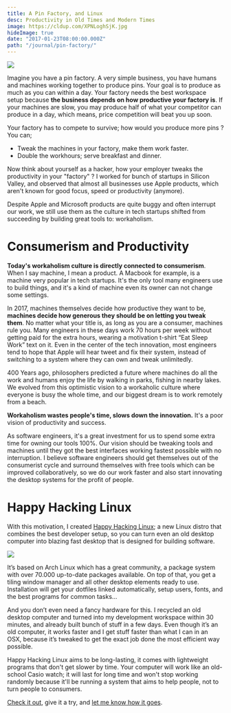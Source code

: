 ```yaml
---
title: A Pin Factory, and Linux
desc: Productivity in Old Times and Modern Times
image: https://cldup.com/XPNLoghSjK.jpg
hideImage: true
date: "2017-01-23T08:00:00.000Z"
path: "/journal/pin-factory/"
---
```


![](https://cldup.com/XPNLoghSjK.jpg)

Imagine you have a pin factory. A very simple business, you have humans and machines working together to produce pins.
Your goal is to produce as much as you can within a day. Your factory needs the best workspace setup because **the
business depends on how productive your factory is**. If your machines are slow, you may produce half of what your competitor can produce in a day,
which means, price competition will beat you up soon.

Your factory has to compete to survive; how would you produce more pins ? You can;

* Tweak the machines in your factory, make them work faster.
* Double the workhours; serve breakfast and dinner.

Now think about yourself as a hacker, how your employer tweaks the productivity in your "factory" ? I worked for bunch of startups in Silicon Valley,
and observed that almost all businesses use Apple products,
 which aren't known for good focus, speed or productivity (anymore).
 
 Despite Apple and Microsoft products are quite buggy and often interrupt our work, we still use
 them as the culture in tech startups shifted from succeeding by building great tools to: workaholism.

# Consumerism and Productivity

**Today's workaholism culture is directly connected to consumerism**. When I say machine, I mean a product. A Macbook for example, is a machine very popular in tech startups.
It's the only tool many engineers use to build things, and it's a kind of machine even its owner can not change some settings.

In 2017, machines themselves decide how productive they want to be, **machines decide how generous they should be on letting you tweak them**. No matter what your title is, as long as
you are a consumer, machines rule you. Many engineers in these days work 70 hours per week without getting paid for the extra hours, wearing a motivation
t-shirt “Eat Sleep Work” text on it. Even in the center of the tech innovation, most engineers tend to hope that Apple will hear tweet and fix their system,
instead of switching to a system where they can own and tweak unlimitedly.

400 Years ago, philosophers predicted a future where machines do all the work and humans enjoy the life by walking in parks, fishing in nearby lakes.
We evolved from this optimistic vision to a workaholic culture where everyone is busy the whole time, and our biggest dream is to work remotely
from a beach.

**Workaholism wastes people's time, slows down the innovation.** It's a poor vision of productivity and success.

As software engineers, it's a great investment for us to spend some extra time for owning our tools 100%. Our vision should be tweaking tools and machines until they got the best interfaces working fastest possible with no interruption.
I believe software engineers should get themselves out of the consumerist cycle and surround themselves with free tools which can be improved collaboratively, so we do our work faster and also start innovating the desktop systems for the profit of people.

# Happy Hacking Linux

With this motivation, I created [Happy Hacking Linux](http://kodfabrik.com/happy-hacking-linux); a new Linux distro that combines the best developer setup, so you can turn even an old desktop computer into blazing fast desktop that is designed for building software.

<div class="left thumb">

  ![](https://cdn-images-1.medium.com/max/600/1*258_zHCWPUZlW-045ryAYQ.png)

</div>



It’s based on Arch Linux which has a great community, a package system with over 70.000 up-to-date packages available. On top of that, you get a tiling window manager and all other desktop elements ready to use. Installation will get your dotfiles linked automatically, setup users, fonts, and the best programs for common tasks…

And you don’t even need a fancy hardware for this. I recycled an old desktop computer and turned into my development workspace within 30 minutes, and already built bunch of stuff in a few days. Even though it’s an old computer, it works faster and I get stuff faster than what I can in an OSX, because it’s tweaked to get the exact job done the most efficient way possible.

Happy Hacking Linux aims to be long-lasting, it comes with lightweight programs that don't get slower by time. Your computer will work like an old-school Casio watch; it will last for long time and won't stop working randomly because it'll be running a system that aims to help people, not to turn people to consumers.

[Check it out](http://kodfabrik.com/happy-hacking-linux), give it a try, and [let me know how it goes](https://twitter.com/afrikaradyo).
